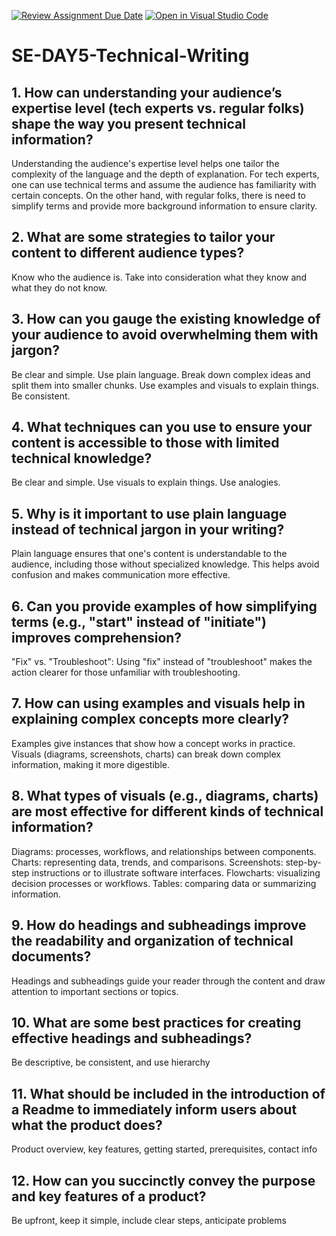 [![Review Assignment Due Date](https://classroom.github.com/assets/deadline-readme-button-22041afd0340ce965d47ae6ef1cefeee28c7c493a6346c4f15d667ab976d596c.svg)](https://classroom.github.com/a/zsAR-pyY)
[![Open in Visual Studio Code](https://classroom.github.com/assets/open-in-vscode-2e0aaae1b6195c2367325f4f02e2d04e9abb55f0b24a779b69b11b9e10269abc.svg)](https://classroom.github.com/online_ide?assignment_repo_id=15707768&assignment_repo_type=AssignmentRepo)
# SE-DAY5-Technical-Writing
## 1. How can understanding your audience’s expertise level (tech experts vs. regular folks) shape the way you present technical information?
Understanding the audience's expertise level helps one tailor the complexity of the language and the depth of explanation. For tech experts, one can use technical terms and assume the audience has familiarity with certain concepts. On the other hand, with regular folks, there is need to simplify terms and provide more background information to ensure clarity.
## 2. What are some strategies to tailor your content to different audience types?
Know who the audience is. Take into consideration what they know and what they do not know.

## 3. How can you gauge the existing knowledge of your audience to avoid overwhelming them with jargon?
Be clear and simple. Use plain language. Break down complex ideas and split them into smaller chunks. Use examples and visuals to explain things. Be consistent.

## 4. What techniques can you use to ensure your content is accessible to those with limited technical knowledge?
Be clear and simple. Use visuals to explain things. Use analogies.

## 5. Why is it important to use plain language instead of technical jargon in your writing?
Plain language ensures that one's content is understandable to the audience, including those without specialized knowledge. This helps avoid confusion and makes communication more effective.

## 6. Can you provide examples of how simplifying terms (e.g., "start" instead of "initiate") improves comprehension?
"Fix" vs. "Troubleshoot": Using "fix" instead of "troubleshoot" makes the action clearer for those unfamiliar with troubleshooting.

## 7. How can using examples and visuals help in explaining complex concepts more clearly?
Examples give instances that show how a concept works in practice. Visuals (diagrams, screenshots, charts) can break down complex information, making it more digestible.

## 8. What types of visuals (e.g., diagrams, charts) are most effective for different kinds of technical information?
Diagrams: processes, workflows, and relationships between components.
Charts: representing data, trends, and comparisons.
Screenshots: step-by-step instructions or to illustrate software interfaces.
Flowcharts: visualizing decision processes or workflows.
Tables: comparing data or summarizing information.

## 9. How do headings and subheadings improve the readability and organization of technical documents?
Headings and subheadings guide your reader through the content and draw attention to important sections or topics.

## 10. What are some best practices for creating effective headings and subheadings?
Be descriptive, be consistent, and use hierarchy

## 11. What should be included in the introduction of a Readme to immediately inform users about what the product does?
Product overview, key features, getting started, prerequisites, contact info

## 12. How can you succinctly convey the purpose and key features of a product?
Be upfront, keep it simple, include clear steps, anticipate problems
